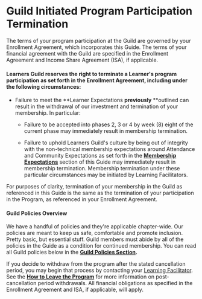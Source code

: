 # Guild Initiated Program Participation Termination

The terms of your program participation at the Guild are governed by your Enrollment Agreement, which incorporates this Guide. The terms of your financial agreement with the Guild are specified in the Enrollment Agreement and Income Share Agreement \(ISA\), if applicable.

#### Learners Guild reserves the right to terminate a Learner's program participation as set forth in the Enrollment Agreement, including under the following circumstances:

* Failure to meet the **Learner Expectations **previously** **outlined can result in the withdrawal of our investment and termination of your membership. In particular:

  * Failure to be accepted into phases 2, 3 or 4 by week \(8\) eight of the current phase may immediately result in membership termination.

  * Failure to uphold Learners Guild's culture by being out of integrity with the non-technical membership expectations around Attendance and Community Expectations as set forth in the [**Membership Expectations**](/General/Membership/membership-expectations.md) section of this Guide may immediately result in membership termination. Membership termination under these particular circumstances may be initiated by Learning Facilitators.

For purposes of clarity, termination of your membership in the Guild as referenced in this Guide is the same as the termination of your participation in the Program, as referenced in your Enrollment Agreement.

#### **Guild Policies Overview**

We have a handful of policies and they're applicable chapter-wide. Our policies are meant to keep us safe, comfortable and promote inclusion. Pretty basic, but essential stuff. Guild members must abide by all of the policies in the Guide as a condition for continued membership. You can read all Guild policies below in the [**Guild Policies Section**](/Policies/README.md)**.**

If you decide to withdraw from the program after the stated cancellation period, you may begin that process by contacting your [Learning Facilitator](https://guide.learnersguild.org/GLOSSARY.html#learning-facilitator). See the [**How to Leave the Program**](/General/Membership/learner-initiated-membership-cancelation-period.md) for more information on post-cancellation period withdrawals. All financial obligations as specified in the Enrollment Agreement and ISA, if applicable, will apply.

